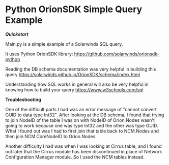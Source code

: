 # Python OrionSDK Simple Query Example
***Quickstart***

Main.py is a simple example of a Solarwinds SQL query.

It uses Python OrionSDK library: https://github.com/solarwinds/orionsdk-python

Reading the DB schema documentation was very helpful in building this query https://solarwinds.github.io/OrionSDK/schema/index.html

Understanding how SQL works in general will also be very helpful in knowing how to build your query https://www.w3schools.com/sql

**Troubleshooting**

One of the difficult parts I had was an error message of "cannot convert GUID to data type Int32". After looking at the DB schema, I found that trying to join NodeID of the table I was on with NodeID of Orion.Nodes wasn't going to work because one was type Int32 and the other was type GUID. What I found out was I had to first join that table back to NCM.Nodes and then join NCM.CoreNodeID to Orion.Nodes.

Another difficulty I had was when I was looking at Cirrus table, and I found out later that the Cirrus module has been discontinued in place of Network Configuration Manager module. So I used the NCM tables instead.
